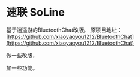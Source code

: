 # 速联 SoLine

基于逍遥游的BluetoothChat改版。
原项目地址：[https://github.com/xiaoyaoyou1212/BluetoothChat](https://github.com/xiaoyaoyou1212/BluetoothChat)

做一些改版，

加一些功能。